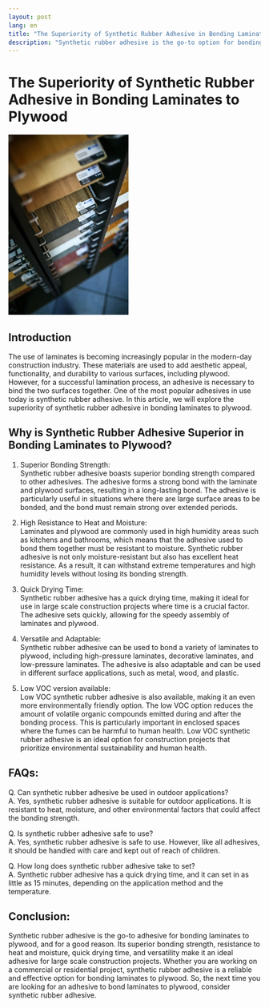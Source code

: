 ```yaml
---
layout: post
lang: en
title: "The Superiority of Synthetic Rubber Adhesive in Bonding Laminates to Plywood"
description: "Synthetic rubber adhesive is the go-to option for bonding laminates to plywood due to its superior properties. Read on to discover why."
---
```


# The Superiority of Synthetic Rubber Adhesive in Bonding Laminates to Plywood
![Laminates](/images/laminate.jpg "Laminates")

## Introduction
The use of laminates is becoming increasingly popular in the modern-day construction industry. These materials are used to add aesthetic appeal, functionality, and durability to various surfaces, including plywood. However, for a successful lamination process, an adhesive is necessary to bind the two surfaces together. One of the most popular adhesives in use today is synthetic rubber adhesive. In this article, we will explore the superiority of synthetic rubber adhesive in bonding laminates to plywood.

## Why is Synthetic Rubber Adhesive Superior in Bonding Laminates to Plywood?

1. Superior Bonding Strength:  
Synthetic rubber adhesive boasts superior bonding strength compared to other adhesives. The adhesive forms a strong bond with the laminate and plywood surfaces, resulting in a long-lasting bond. The adhesive is particularly useful in situations where there are large surface areas to be bonded, and the bond must remain strong over extended periods.

2. High Resistance to Heat and Moisture:  
Laminates and plywood are commonly used in high humidity areas such as kitchens and bathrooms, which means that the adhesive used to bond them together must be resistant to moisture. Synthetic rubber adhesive is not only moisture-resistant but also has excellent heat resistance. As a result, it can withstand extreme temperatures and high humidity levels without losing its bonding strength.

3. Quick Drying Time:  
Synthetic rubber adhesive has a quick drying time, making it ideal for use in large scale construction projects where time is a crucial factor. The adhesive sets quickly, allowing for the speedy assembly of laminates and plywood.

4. Versatile and Adaptable:  
Synthetic rubber adhesive can be used to bond a variety of laminates to plywood, including high-pressure laminates, decorative laminates, and low-pressure laminates. The adhesive is also adaptable and can be used in different surface applications, such as metal, wood, and plastic.

5. Low VOC version available:  
Low VOC synthetic rubber adhesive is also available, making it an even more environmentally friendly option. The low VOC option reduces the amount of volatile organic compounds emitted during and after the bonding process. This is particularly important in enclosed spaces where the fumes can be harmful to human health. Low VOC synthetic rubber adhesive is an ideal option for construction projects that prioritize environmental sustainability and human health.

## FAQs:

Q. Can synthetic rubber adhesive be used in outdoor applications?  
A. Yes, synthetic rubber adhesive is suitable for outdoor applications. It is resistant to heat, moisture, and other environmental factors that could affect the bonding strength.

Q. Is synthetic rubber adhesive safe to use?  
A. Yes, synthetic rubber adhesive is safe to use. However, like all adhesives, it should be handled with care and kept out of reach of children.

Q. How long does synthetic rubber adhesive take to set?  
A. Synthetic rubber adhesive has a quick drying time, and it can set in as little as 15 minutes, depending on the application method and the temperature.

## Conclusion:

Synthetic rubber adhesive is the go-to adhesive for bonding laminates to plywood, and for a good reason. Its superior bonding strength, resistance to heat and moisture, quick drying time, and versatility make it an ideal adhesive for large scale construction projects. Whether you are working on a commercial or residential project, synthetic rubber adhesive is a reliable and effective option for bonding laminates to plywood. So, the next time you are looking for an adhesive to bond laminates to plywood, consider synthetic rubber adhesive.
